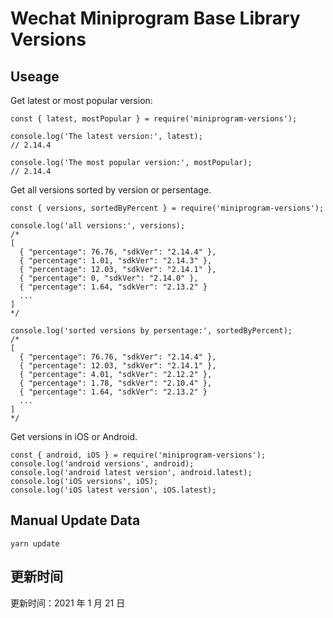 
# Wechat Miniprogram Base Library Versions

## Useage

Get latest or most popular version:

```;
const { latest, mostPopular } = require('miniprogram-versions');

console.log('The latest version:', latest);
// 2.14.4

console.log('The most popular version:', mostPopular);
// 2.14.4

```

Get all versions sorted by version or persentage.

```
const { versions, sortedByPercent } = require('miniprogram-versions');

console.log('all versions:', versions);
/*
[
  { "percentage": 76.76, "sdkVer": "2.14.4" },
  { "percentage": 1.01, "sdkVer": "2.14.3" },
  { "percentage": 12.03, "sdkVer": "2.14.1" },
  { "percentage": 0, "sdkVer": "2.14.0" },
  { "percentage": 1.64, "sdkVer": "2.13.2" }
  ...
]
*/

console.log('sorted versions by persentage:', sortedByPercent);
/*
[
  { "percentage": 76.76, "sdkVer": "2.14.4" },
  { "percentage": 12.03, "sdkVer": "2.14.1" },
  { "percentage": 4.01, "sdkVer": "2.12.2" },
  { "percentage": 1.78, "sdkVer": "2.10.4" },
  { "percentage": 1.64, "sdkVer": "2.13.2" }
  ...
]
*/
```

Get versions in iOS or Android.

```
const { android, iOS } = require('miniprogram-versions');
console.log('android versions', android);
console.log('android latest version', android.latest);
console.log('iOS versions', iOS);
console.log('iOS latest version', iOS.latest);
```

## Manual Update Data

```
yarn update
```

## 更新时间

更新时间：2021 年 1 月 21 日
